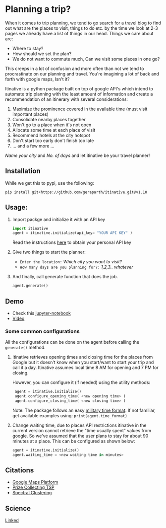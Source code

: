 # Planning a trip?

When it comes to trip planning, we tend to go search for a travel blog to find out 
what are the places to visit, things to do etc. by the time we look at 2-3 pages we 
already have a list of things in our head. Things we care about are:

- Where to stay?
- How should we set the plan?
- We do not want to commute much, Can we visit some places in one go?

This creeps in a lot of confusion and more often than not we tend to 
procrastinate on our planning and travel. You're imagining a lot of back and forth with
google maps, Isn't it?

Itinative is a python package built on top of google API's which intend to automate 
trip planning with the least amount of information and create a recommendation of an 
itinerary with several considerations: 

1. Maximize the prominence covered in the available time (must visit important places)
2. Consolidate nearby places together
3. Won't go to a place when it's not open
4. Allocate some time at each place of visit
5. Recommend hotels at the city hotspot
6. Don't start too early don't finish too late
7. ... and a few more ...

_Name your city_ and _No. of days_ and let itinative be your travel planner!

## Installation

While we get this to pypi, use the following: 
```
pip install git+https://github.com/geraparth/itinative.git@v1.10
```

## Usage:
1. Import packge and initialize it with an API key
    ```python
   import itinative
   agent = itinative.initialize(api_key= "YOUR API KEY" )
    ```
    Read the instructions 
[here](https://developers.google.com/maps/documentation/javascript/get-api-key#creating-api-keys) 
to obtain your personal API key

3. Give two things to start the planner:

   - `Enter the location:` _Which city you want to visit?_
   - `How many days are you planning for?:` _1,2,3.. whatever_


3. And finally, call generate function that does the job.

    ```python
   agent.generate()
    ```
## Demo

- Check this [jupyter-notebook](https://github.com/geraparth/itinative/blob/main/examples/Demo.ipynb)
- [Video](https://drive.google.com/file/d/1ipLp0wxH7c0ujVEsFsnYZe3syHVy1-c3/view?usp=sharing)

### Some common configurations
All the configurations can be done on the agent before calling the `generate()` method.

1. Itinative retrieves opening times and closing time for the places from Google but it 
doesn't know when you start/want to start your trip and call it a day. Itinative assumes local time
8 AM for opening and 7 PM for closing.

   However, you can configure it (if needed) using the utility methods:
   ```python
    agent = itinative.initialize()
    agent.configure_opening_time( <new opening time> )
    agent.configure_closing_time( <new closing time> )
   ```
   Note: The package follows an easy [military time format](https://militaryconnection.com/military-time/). 
   If not familiar, get available examples using: `print(agent.time_format)`
2. Change waiting time, due to places API restrictions itinative in the current version cannot retrieve
the "time usually spent" values from google. So we've assumed that the user plans to stay for about 90 minutes at
a place. This can be configured as shown below:
   ```python
   agent = itinative.initialize()
   agent.waiting_time = <new waiting time in minutes>
   ```

## Citations
- [Google Maps Platform](https://developers.google.com/maps)
- [Prize Collecting TSP](https://github.com/pigna90/PCTSPTW)
- [Spectral Clustering](https://scikit-learn.org/stable/modules/generated/sklearn.cluster.SpectralClustering.html)

## Science
[Linked](https://drive.google.com/file/d/1hDT6tTc8spL4AIZB8JFZzpFQvc58PbYM/view?usp=sharing)

